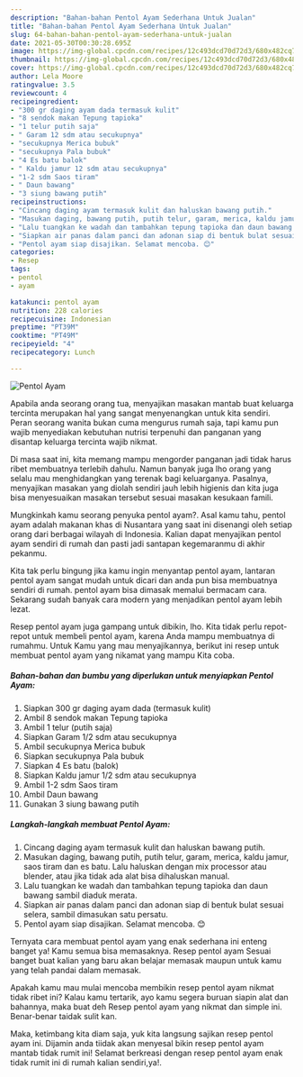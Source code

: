 ```yaml
---
description: "Bahan-bahan Pentol Ayam Sederhana Untuk Jualan"
title: "Bahan-bahan Pentol Ayam Sederhana Untuk Jualan"
slug: 64-bahan-bahan-pentol-ayam-sederhana-untuk-jualan
date: 2021-05-30T00:30:28.695Z
image: https://img-global.cpcdn.com/recipes/12c493dcd70d72d3/680x482cq70/pentol-ayam-foto-resep-utama.jpg
thumbnail: https://img-global.cpcdn.com/recipes/12c493dcd70d72d3/680x482cq70/pentol-ayam-foto-resep-utama.jpg
cover: https://img-global.cpcdn.com/recipes/12c493dcd70d72d3/680x482cq70/pentol-ayam-foto-resep-utama.jpg
author: Lela Moore
ratingvalue: 3.5
reviewcount: 4
recipeingredient:
- "300 gr daging ayam dada termasuk kulit"
- "8 sendok makan Tepung tapioka"
- "1 telur putih saja"
- " Garam 12 sdm atau secukupnya"
- "secukupnya Merica bubuk"
- "secukupnya Pala bubuk"
- "4 Es batu balok"
- " Kaldu jamur 12 sdm atau secukupnya"
- "1-2 sdm Saos tiram"
- " Daun bawang"
- "3 siung bawang putih"
recipeinstructions:
- "Cincang daging ayam termasuk kulit dan haluskan bawang putih."
- "Masukan daging, bawang putih, putih telur, garam, merica, kaldu jamur, saos tiram dan es batu. Lalu haluskan dengan mix processor atau blender, atau jika tidak ada alat bisa dihaluskan manual."
- "Lalu tuangkan ke wadah dan tambahkan tepung tapioka dan daun bawang sambil diaduk merata."
- "Siapkan air panas dalam panci dan adonan siap di bentuk bulat sesuai selera, sambil dimasukan satu persatu."
- "Pentol ayam siap disajikan. Selamat mencoba. 😊"
categories:
- Resep
tags:
- pentol
- ayam

katakunci: pentol ayam 
nutrition: 228 calories
recipecuisine: Indonesian
preptime: "PT39M"
cooktime: "PT49M"
recipeyield: "4"
recipecategory: Lunch

---
```



![Pentol Ayam](https://img-global.cpcdn.com/recipes/12c493dcd70d72d3/680x482cq70/pentol-ayam-foto-resep-utama.jpg)

Apabila anda seorang orang tua, menyajikan masakan mantab buat keluarga tercinta merupakan hal yang sangat menyenangkan untuk kita sendiri. Peran seorang  wanita bukan cuma mengurus rumah saja, tapi kamu pun wajib menyediakan kebutuhan nutrisi terpenuhi dan panganan yang disantap keluarga tercinta wajib nikmat.

Di masa  saat ini, kita memang mampu mengorder panganan jadi tidak harus ribet membuatnya terlebih dahulu. Namun banyak juga lho orang yang selalu mau menghidangkan yang terenak bagi keluarganya. Pasalnya, menyajikan masakan yang diolah sendiri jauh lebih higienis dan kita juga bisa menyesuaikan masakan tersebut sesuai masakan kesukaan famili. 



Mungkinkah kamu seorang penyuka pentol ayam?. Asal kamu tahu, pentol ayam adalah makanan khas di Nusantara yang saat ini disenangi oleh setiap orang dari berbagai wilayah di Indonesia. Kalian dapat menyajikan pentol ayam sendiri di rumah dan pasti jadi santapan kegemaranmu di akhir pekanmu.

Kita tak perlu bingung jika kamu ingin menyantap pentol ayam, lantaran pentol ayam sangat mudah untuk dicari dan anda pun bisa membuatnya sendiri di rumah. pentol ayam bisa dimasak memalui bermacam cara. Sekarang sudah banyak cara modern yang menjadikan pentol ayam lebih lezat.

Resep pentol ayam juga gampang untuk dibikin, lho. Kita tidak perlu repot-repot untuk membeli pentol ayam, karena Anda mampu membuatnya di rumahmu. Untuk Kamu yang mau menyajikannya, berikut ini resep untuk membuat pentol ayam yang nikamat yang mampu Kita coba.

<!--inarticleads1-->

##### Bahan-bahan dan bumbu yang diperlukan untuk menyiapkan Pentol Ayam:

1. Siapkan 300 gr daging ayam dada (termasuk kulit)
1. Ambil 8 sendok makan Tepung tapioka
1. Ambil 1 telur (putih saja)
1. Siapkan  Garam 1/2 sdm atau secukupnya
1. Ambil secukupnya Merica bubuk
1. Siapkan secukupnya Pala bubuk
1. Siapkan 4 Es batu (balok)
1. Siapkan  Kaldu jamur 1/2 sdm atau secukupnya
1. Ambil 1-2 sdm Saos tiram
1. Ambil  Daun bawang
1. Gunakan 3 siung bawang putih




<!--inarticleads2-->

##### Langkah-langkah membuat Pentol Ayam:

1. Cincang daging ayam termasuk kulit dan haluskan bawang putih.
1. Masukan daging, bawang putih, putih telur, garam, merica, kaldu jamur, saos tiram dan es batu. Lalu haluskan dengan mix processor atau blender, atau jika tidak ada alat bisa dihaluskan manual.
1. Lalu tuangkan ke wadah dan tambahkan tepung tapioka dan daun bawang sambil diaduk merata.
1. Siapkan air panas dalam panci dan adonan siap di bentuk bulat sesuai selera, sambil dimasukan satu persatu.
1. Pentol ayam siap disajikan. Selamat mencoba. 😊




Ternyata cara membuat pentol ayam yang enak sederhana ini enteng banget ya! Kamu semua bisa memasaknya. Resep pentol ayam Sesuai banget buat kalian yang baru akan belajar memasak maupun untuk kamu yang telah pandai dalam memasak.

Apakah kamu mau mulai mencoba membikin resep pentol ayam nikmat tidak ribet ini? Kalau kamu tertarik, ayo kamu segera buruan siapin alat dan bahannya, maka buat deh Resep pentol ayam yang nikmat dan simple ini. Benar-benar taidak sulit kan. 

Maka, ketimbang kita diam saja, yuk kita langsung sajikan resep pentol ayam ini. Dijamin anda tiidak akan menyesal bikin resep pentol ayam mantab tidak rumit ini! Selamat berkreasi dengan resep pentol ayam enak tidak rumit ini di rumah kalian sendiri,ya!.

